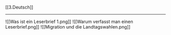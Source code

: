 [[3.Deutsch]]
___
![[Was ist ein Leserbrief 1.png]]
![[Warum verfasst man einen Leserbrief.png]]
![[Migration und die Landtagswahlen.png]]